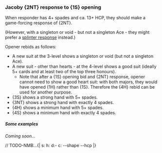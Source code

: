### <a name="Jacoby_2NT_response_to_1S_opening"> Jacoby {2NT} response to {1S} opening

When responder has 4+ spades and ca. 13+ HCP, they should make a game-forcing response of {2NT}.

(However, with a singleton or void - but not a singleton Ace - they might prefer a [splinter response](#Splinter_responses_to_1S_opening) instead.)

Opener rebids as follows:

- A new suit at the 3-level shows a singleton or void (but not a singleton Ace).
- A new suit - other than hearts - at the 4-level shows a good suit (ideally 5+ cards and at least two of the top three honours).
    - Note that after a {1S} opening bid and {2NT} response, opener cannot need to show a good heart suit: with both majors, they would have opened {1H} rather than {1S}. Therefore the {4H} rebid can be used for another purpose.
- {3S} shows a strong hand with 5+ spades.
- {3NT} shows a strong hand with exactly 4 spades.
- {4H} shows a minimum hand with 5+ spades.
- {4S} shows a minimum hand with exactly 4 spades.

##### Some examples

_Coming soon..._

// TODO-NMB...{| s: h: d:- c: --shape --hcp |}
